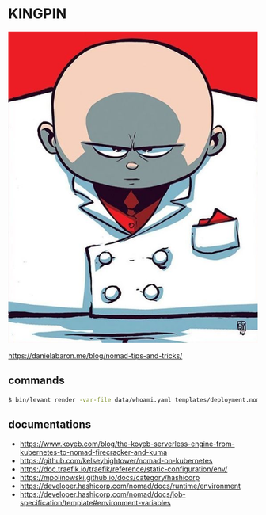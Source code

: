 # KINGPIN

![KINGPIN LOGO](./logo.jpg)

https://danielabaron.me/blog/nomad-tips-and-tricks/

## commands

```sh
$ bin/levant render -var-file data/whoami.yaml templates/deployment.nomad.hcl > local/whoami.nomad.hcl
```

## documentations

* https://www.koyeb.com/blog/the-koyeb-serverless-engine-from-kubernetes-to-nomad-firecracker-and-kuma
* https://github.com/kelseyhightower/nomad-on-kubernetes
* https://doc.traefik.io/traefik/reference/static-configuration/env/
* https://mpolinowski.github.io/docs/category/hashicorp
* https://developer.hashicorp.com/nomad/docs/runtime/environment
* https://developer.hashicorp.com/nomad/docs/job-specification/template#environment-variables
